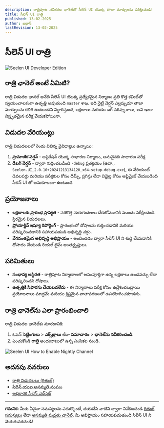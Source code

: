 ```yaml
---
description: రాత్రిపూట నవీకరణ ఛానెల్‌తో సీలెన్ UI యొక్క తాజా మార్పులను పరీక్షించండి!
title: సీలెన్ UI రాత్రి
published: 13-02-2025
author: ఐథాన్
lastRevision: 13-02-2025
---
```


# సీలెన్ UI రాత్రి

![Seelen UI Developer Edition](https://github.com/user-attachments/assets/76634b49-7b09-4ef2-9643-e93542309f5d)

## రాత్రి ఛానెల్ అంటే ఏమిటి?

రాత్రి విడుదల ఛానల్ అనేది సీలెన్ UI యొక్క ప్రత్యేకమైన నిర్మాణం ప్రతి కొత్త కమిట్‌తో స్వయంచాలకంగా ఉత్పత్తి అవుతుంది
`master` శాఖ. ఇది నైట్లీ వెర్షన్ ఎల్లప్పుడూ తాజా మార్పులను కలిగి ఉంటుందని నిర్ధారిస్తుంది, లక్షణాలు మరియు
బగ్ పరిష్కారాలు, అవి ఇంకా విస్తృతమైన పరీక్ష చేయకపోయినా.

## విడుదల వేరియంట్లు

రాత్రి విడుదలలలో రెండు విభిన్న వైవిధ్యాలు ఉన్నాయి:

1. **ప్రామాణిక వెర్షన్** - అప్లికేషన్ యొక్క సాధారణ నిర్మాణం, అనువైనది సాధారణ పరీక్ష.
2. **డీబగ్ వెర్షన్** - ద్వారా గుర్తించబడింది `-debug` ప్రత్యయం (ఉదా.,
   `Seelen.UI_2.0.10+20241213134120_x64-setup-debug.exe`), ఈ వేరియంట్ డెవలపర్లు మరియు
   పరీక్షకుల కోసం థీమ్స్, ప్లగిన్లు లేదా విడ్జెట్ల కోసం ఆప్టిమైజ్ చేయబడింది సీలెన్ UI తో అనుకూలంగా ఉంటుంది.

## ప్రయోజనాలు

- **లక్షణాలకు ప్రారంభ ప్రాప్యత** - సరికొత్త మెరుగుదలలు చేరుకోవడానికి ముందు పరీక్షించండి స్థిరమైన
  విడుదలలు.
- **ప్రోయాక్టివ్ ఇష్యూ రిపోర్టింగ్** - ప్రారంభంలో దోషాలను గుర్తించడానికి మరియు పరిష్కరించడానికి సహాయపడండి
  అభివృద్ధి చక్రం.
- **వేగవంతమైన అభివృద్ధి అభిప్రాయం** - అందించడం ద్వారా సీలెన్ UI ని శుద్ధి చేయడానికి దోహదం చేయండి రియల్ టైమ్
  అంతర్దృష్టులు.

## పరిమితులు

- **సంభావ్య అస్థిరత** - రాత్రిపూట నిర్మాణాలలో అసంపూర్తిగా ఉన్న లక్షణాలు ఉండవచ్చు లేదా పరిష్కరించని దోషాలు.
- **ఉత్పత్తికి సిఫారసు చేయబడలేదు** - ఈ నిర్మాణాలు పరీక్ష కోసం ఉద్దేశించబడ్డాయి ప్రయోజనాలు మాత్రమే మరియు
  క్లిష్టమైన వాతావరణంలో ఉపయోగించకూడదు.

## రాత్రి ఛానెల్‌ను ఎలా ప్రారంభించాలి

రాత్రి విడుదల ఛానెల్‌కు మారడానికి:

1. ఓపెన్ **సెట్టింగులు** > **ఎక్స్‌ట్రాలు** లేదా **సమాచారం** > **ఛానెల్‌ను నవీకరించండి**.
2. ఎంచుకోండి **రాత్రి** అందుబాటులో ఉన్న ఎంపికల నుండి.

![Seelen UI How to Enable Nightly Channel](https://github.com/user-attachments/assets/ae88aeac-98cc-4424-a9e7-fb59740b694e)

## అదనపు వనరులు

- [రాత్రి విడుదలలు (గితుబ్)](https://github.com/eythaann/Seelen-UI/releases/tag/nightly)
- [సీలెన్ యుఐ అసమ్మతి సంఘం](https://discord.gg/ABfASx5ZAJ)
- [అధికారిక సీలెన్ వెబ్‌సైట్](https://seelen.io)

---

**గమనిక:** మీరు ఏవైనా సమస్యలను ఎదుర్కొంటే, దయచేసి వాటిని ద్వారా నివేదించండి
[గితుబ్ సమస్యలు](https://github.com/eythaann/Seelen-UI/issues) లేదా
[అసమ్మతి మద్దతు ఛానెల్](https://discord.gg/ABfASx5ZAJ). మీ అభిప్రాయం సహాయపడుతుంది సీలెన్ UI ని
మెరుగుపరచండి!
